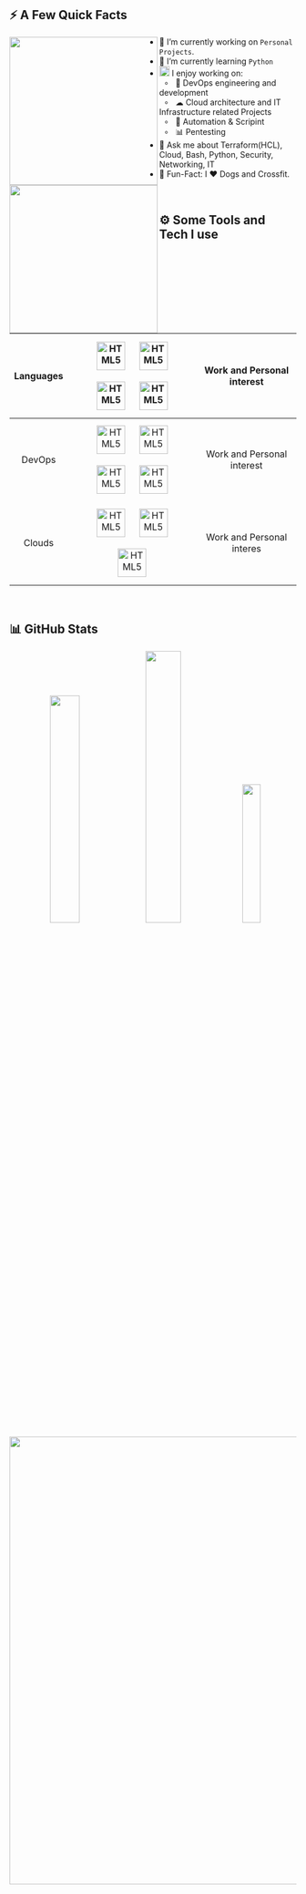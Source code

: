 ## ⚡️ A Few Quick Facts

<div>
<img align="left" height="260vh" src="https://media2.giphy.com/media/v1.Y2lkPTc5MGI3NjExZjIyNHZjenFhOXk1MXo5cm9oY3VvMDN5OXlseThoanlyY3BpeGozNiZlcD12MV9pbnRlcm5hbF9naWZfYnlfaWQmY3Q9Zw/UFGj6EYw5JhMQ/giphy.gif">
<img align="left" height="260vh" src="https://upload.wikimedia.org/wikipedia/commons/3/3d/1_120_transparent.png">
</div>

- 🔭 I’m currently working on `Personal Projects`.
- 🌱 I’m currently learning `Python` 
- <img src="https://media.giphy.com/media/WUlplcMpOCEmTGBtBW/giphy.gif" width="18">  I enjoy working on:<br>
&nbsp; ∘ &nbsp; 🥷 DevOps engineering and development<br>
&nbsp; ∘ &nbsp; ☁ Cloud architecture and IT Infrastructure related Projects<br>
&nbsp; ∘ &nbsp; 🤖 Automation & Scripint<br>
&nbsp; ∘ &nbsp; 📊 Pentesting<br>
- 💬 Ask me about Terraform(HCL), Cloud, Bash, Python, Security, Networking, IT
- 🎉 Fun-Fact: I ❤️ Dogs and Crossfit.
  
<br>

## ⚙️ Some Tools and Tech I use

| Languages | <img style="margin: 10px" src="https://www.svgrepo.com/show/373999/powershell2.svg" alt="HTML5" height="50" /> <img style="margin: 10px" src="https://www.svgrepo.com/show/452091/python.svg" alt="HTML5" height="50" /> <img style="margin: 10px" src="https://www.svgrepo.com/show/508897/bash02.svg" alt="HTML5" height="50" /> <img style="margin: 10px" src="https://www.svgrepo.com/show/448253/terraform.svg" alt="HTML5" height="50" /> | Work and Personal interest
| :---: | :---: | :---: |
| DevOps | <img style="margin: 10px" src="https://www.svgrepo.com/show/376331/kubernetes.svg" alt="HTML5" height="50" />  <img style="margin: 10px" src="https://www.svgrepo.com/show/448236/linux.svg" alt="HTML5" height="50" /> <img style="margin: 10px" src="https://www.svgrepo.com/show/448221/docker.svg" alt="HTML5" height="50" /> <img style="margin: 10px" src="https://www.svgrepo.com/show/448253/terraform.svg" alt="HTML5" height="50" /> | Work and Personal interest
| Clouds | <img style="margin: 10px" src="https://www.svgrepo.com/show/448223/gcp.svg" alt="HTML5" height="50" /> <img style="margin: 10px" src="https://www.svgrepo.com/show/376356/aws.svg" alt="HTML5" height="50" /> <img style="margin: 10px" src="https://www.svgrepo.com/show/448274/azure.svg" alt="HTML5" height="50" /> | Work and Personal interes

<br>

## 📊 GitHub Stats

<p align="center">
  <img src="https://github-readme-stats.vercel.app/api?username=danielyaba&theme=dark&hide_border=false&include_all_commits=false&count_private=true" width="32%">
  <img src="https://github-readme-streak-stats.herokuapp.com/?user=danielyaba&theme=dark&hide_border=false" width="35%">
  <img src="https://github-readme-stats.vercel.app/api/top-langs/?username=danielyaba&theme=dark&hide_border=false&include_all_commits=false&count_private=true&layout=compact" width="25%">
</p>

<p align="center">
  <img src="https://github-profile-trophy.vercel.app/?username=danielyaba&theme=dark&no-frame=false&no-bg=false&margin-w=4&rank=-C" width="786">
</p>
